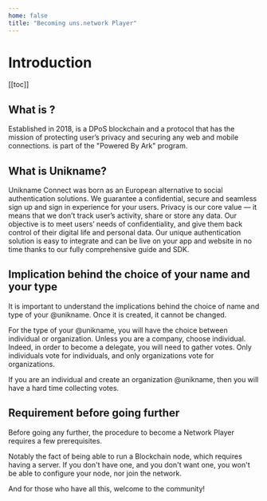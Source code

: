 ```yaml
---
home: false
title: "Becoming uns.network Player"
---
```


# Introduction

[[toc]]

## What is <uns/>?

Established in 2018, <uns/> is a DPoS blockchain and a protocol that has the mission of protecting user’s privacy and securing any web and mobile connections.
<uns/> is part of the "Powered By Ark" program.

## What is Unikname?

Unikname Connect was born as an European alternative to social authentication solutions. We guarantee a confidential, secure and seamless sign up and sign in experience for your users. Privacy is our core value — it means that we don’t track user’s activity, share or store any data. Our objective is to meet users’ needs of confidentiality, and give them back control of their digital life and personal data. Our unique authentication solution is easy to integrate and can be live on your app and website in no time thanks to our fully comprehensive guide and SDK.

## Implication behind the choice of your name and your type

It is important to understand the implications behind the choice of name and type of your @unikname. Once it is created, it cannot be changed.

For the type of your @unikname, you will have the choice between individual or organization. Unless you are a company, choose individual.
Indeed, in order to become a delegate, you will need to gather votes. Only individuals vote for individuals, and only organizations vote for organizations.

If you are an individual and create an organization @unikname, then you will have a hard time collecting votes.

## Requirement before going further

Before going any further, the procedure to become a Network Player requires a few prerequisites.

Notably the fact of being able to run a Blockchain node, which requires having a server.
If you don't have one, and you don't want one, you won't be able to configure your node, nor join the network.

And for those who have all this, welcome to the community!